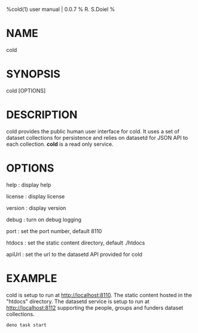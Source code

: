%cold(1) user manual | 0.0.7 
% R. S.Doiel
%  

# NAME

cold

# SYNOPSIS

cold [OPTIONS]

# DESCRIPTION

cold provides the public human user interface for cold. It uses
a set of dataset collections for persistence and relies on datasetd
for JSON API to each collection. **cold** is a read only service.

# OPTIONS


help
: display help

license
: display license

version
: display version

debug
: turn on debug logging

port
: set the port number, default 8110

htdocs
: set the static content directory, default ./htdocs

apiUrl
: set the url to the datasetd API provided for cold


# EXAMPLE

cold is setup to run at <http://localhost:8110>. The static content hosted in
the "htdocs" directory.  The datasetd service is setup to run at
<http://localhost:8112> supporting the people, groups and funders dataset
collections.

~~~shell
deno task start
~~~



